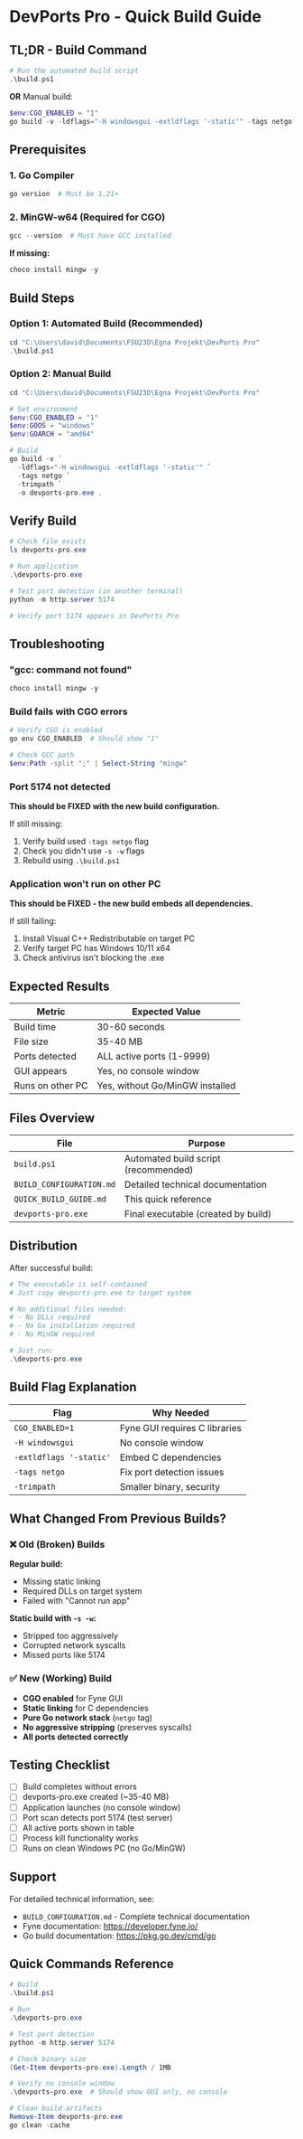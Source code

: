 # DevPorts Pro - Quick Build Guide

## TL;DR - Build Command

```powershell
# Run the automated build script
.\build.ps1
```

**OR** Manual build:

```powershell
$env:CGO_ENABLED = "1"
go build -v -ldflags="-H windowsgui -extldflags '-static'" -tags netgo -trimpath -o devports-pro.exe .
```

## Prerequisites

### 1. Go Compiler
```powershell
go version  # Must be 1.21+
```

### 2. MinGW-w64 (Required for CGO)
```powershell
gcc --version  # Must have GCC installed
```

**If missing:**
```powershell
choco install mingw -y
```

## Build Steps

### Option 1: Automated Build (Recommended)
```powershell
cd "C:\Users\david\Documents\FSU23D\Egna Projekt\DevPorts Pro"
.\build.ps1
```

### Option 2: Manual Build
```powershell
cd "C:\Users\david\Documents\FSU23D\Egna Projekt\DevPorts Pro"

# Set environment
$env:CGO_ENABLED = "1"
$env:GOOS = "windows"
$env:GOARCH = "amd64"

# Build
go build -v `
  -ldflags="-H windowsgui -extldflags '-static'" `
  -tags netgo `
  -trimpath `
  -o devports-pro.exe .
```

## Verify Build

```powershell
# Check file exists
ls devports-pro.exe

# Run application
.\devports-pro.exe

# Test port detection (in another terminal)
python -m http.server 5174

# Verify port 5174 appears in DevPorts Pro
```

## Troubleshooting

### "gcc: command not found"
```powershell
choco install mingw -y
```

### Build fails with CGO errors
```powershell
# Verify CGO is enabled
go env CGO_ENABLED  # Should show "1"

# Check GCC path
$env:Path -split ";" | Select-String "mingw"
```

### Port 5174 not detected
**This should be FIXED with the new build configuration.**

If still missing:
1. Verify build used `-tags netgo` flag
2. Check you didn't use `-s -w` flags
3. Rebuild using `.\build.ps1`

### Application won't run on other PC
**This should be FIXED - the new build embeds all dependencies.**

If still failing:
1. Install Visual C++ Redistributable on target PC
2. Verify target PC has Windows 10/11 x64
3. Check antivirus isn't blocking the .exe

## Expected Results

| Metric | Expected Value |
|--------|----------------|
| Build time | 30-60 seconds |
| File size | 35-40 MB |
| Ports detected | ALL active ports (1-9999) |
| GUI appears | Yes, no console window |
| Runs on other PC | Yes, without Go/MinGW installed |

## Files Overview

| File | Purpose |
|------|---------|
| `build.ps1` | Automated build script (recommended) |
| `BUILD_CONFIGURATION.md` | Detailed technical documentation |
| `QUICK_BUILD_GUIDE.md` | This quick reference |
| `devports-pro.exe` | Final executable (created by build) |

## Distribution

After successful build:

```powershell
# The executable is self-contained
# Just copy devports-pro.exe to target system

# No additional files needed:
# - No DLLs required
# - No Go installation required
# - No MinGW required

# Just run:
.\devports-pro.exe
```

## Build Flag Explanation

| Flag | Why Needed |
|------|------------|
| `CGO_ENABLED=1` | Fyne GUI requires C libraries |
| `-H windowsgui` | No console window |
| `-extldflags '-static'` | Embed C dependencies |
| `-tags netgo` | Fix port detection issues |
| `-trimpath` | Smaller binary, security |

## What Changed From Previous Builds?

### ❌ Old (Broken) Builds

**Regular build:**
- Missing static linking
- Required DLLs on target system
- Failed with "Cannot run app"

**Static build with `-s -w`:**
- Stripped too aggressively
- Corrupted network syscalls
- Missed ports like 5174

### ✅ New (Working) Build

- **CGO enabled** for Fyne GUI
- **Static linking** for C dependencies
- **Pure Go network stack** (`netgo` tag)
- **No aggressive stripping** (preserves syscalls)
- **All ports detected correctly**

## Testing Checklist

- [ ] Build completes without errors
- [ ] devports-pro.exe created (~35-40 MB)
- [ ] Application launches (no console window)
- [ ] Port scan detects port 5174 (test server)
- [ ] All active ports shown in table
- [ ] Process kill functionality works
- [ ] Runs on clean Windows PC (no Go/MinGW)

## Support

For detailed technical information, see:
- `BUILD_CONFIGURATION.md` - Complete technical documentation
- Fyne documentation: https://developer.fyne.io/
- Go build documentation: https://pkg.go.dev/cmd/go

## Quick Commands Reference

```powershell
# Build
.\build.ps1

# Run
.\devports-pro.exe

# Test port detection
python -m http.server 5174

# Check binary size
(Get-Item devports-pro.exe).Length / 1MB

# Verify no console window
.\devports-pro.exe  # Should show GUI only, no console

# Clean build artifacts
Remove-Item devports-pro.exe
go clean -cache
```
